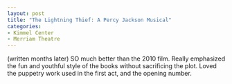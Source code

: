 ```yaml
---
layout: post
title: "The Lightning Thief: A Percy Jackson Musical"
categories:
- Kimmel Center
- Merriam Theatre
---
```

(written months later)
SO much better than the 2010 film. Really emphasized the fun and youthful style of the books without sacrificing the plot. Loved the puppetry work used in the first act, and the opening number.
